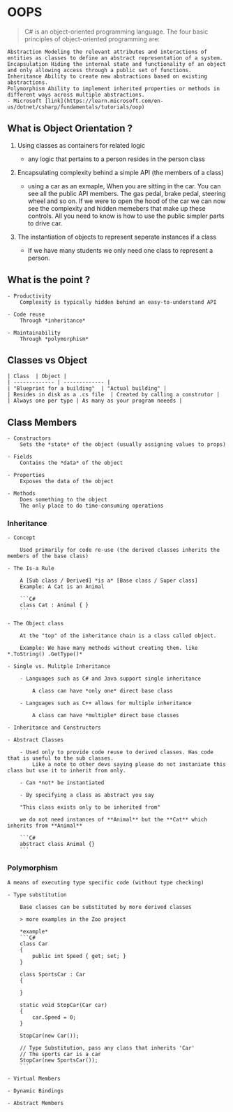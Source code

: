 # OOPS

> C# is an object-oriented programming language. The four basic principles of object-oriented programming are:

    Abstraction Modeling the relevant attributes and interactions of entities as classes to define an abstract representation of a system.
    Encapsulation Hiding the internal state and functionality of an object and only allowing access through a public set of functions.
    Inheritance Ability to create new abstractions based on existing abstractions.
    Polymorphism Ability to implement inherited properties or methods in different ways across multiple abstractions.
    - Microsoft [link](https://learn.microsoft.com/en-us/dotnet/csharp/fundamentals/tutorials/oop)

## What is Object Orientation ?

1. Using classes as containers for related logic

	- any logic that pertains to a person resides in the person class

2. Encapsulating complexity behind a simple API (the members of a class)

	- using a car as an exmaple, When you are sitting in the car. You can see all the public API members. The gas pedal, brake pedal, steering wheel and so on. 
		If we were to open the hood of the car we can now see the complexity and hidden memebers that make up these controls. All you need to know is how to use the public simpler parts to drive car.

3. The instantiation of objects to represent seperate instances if a class

	- If we have many students we only need one class to represent a person.


## What is the point ?

	- Productivity
		Complexity is typically hidden behind an easy-to-understand API

	- Code reuse
		Through *inheritance*

	- Maintainability
		Through *polymorphism*

## Classes vs Object

	| Class  | Object |
	| ------------- | ------------- |
	| "Blueprint for a building"  | "Actual building" |
	| Resides in disk as a .cs file  | Created by calling a construtor |
	| Always one per type | As many as your program neeeds |

## Class Members

	- Constructors
		Sets the *state* of the object (usually assigning values to props)

	- Fields
		Contains the *data* of the object

	- Properties
		Exposes the data of the object

	- Methods
		Does something to the object
		The only place to do time-consuming operations

### Inheritance

	- Concept
		
		Used primarily for code re-use (the derived classes inherits the members of the base class)

	- The Is-a Rule

		A [Sub class / Derived] *is a* [Base class / Super class]
		Example: A Cat is an Animal

		```C#
		class Cat : Animal { }
		```

	- The Object class

		At the "top" of the inheritance chain is a class called object.

		Example: We have many methods without creating them. like *.ToString() .GetType()*

	- Single vs. Mulitple Inheritance

		- Languages such as C# and Java support single inheritance

			A class can have *only one* direct base class

		- Languages such as C++ allows for multiple inheritance

			A class can have *multiple* direct base classes

	- Inheritance and Constructors

	- Abstract Classes

		- Used only to provide code reuse to derived classes. Has code that is useful to the sub classes.
			Like a note to other devs saying please do not instaniate this class but use it to inherit from only.

		- Can *not* be instantiated

		- By specifying a class as abstract you say
			
		"This class exists only to be inherited from"

		we do not need instances of **Animal** but the **Cat** which inherits from **Animal**

		```C#
		abstract class Animal {}
		```

### Polymorphism

	A means of executing type specific code (without type checking)

	- Type substitution
		
		Base classes can be substituted by more derived classes

		> more examples in the Zoo project

		*example*
		```C#
		class Car
		{
			public int Speed { get; set; }
		}

		class SportsCar : Car
		{

		}

		static void StopCar(Car car)
		{
			car.Speed = 0;
		}

		StopCar(new Car());

		// Type Substitution, pass any class that inherits 'Car'
		// The sports car is a car
		StopCar(new SportsCar());
		```

	- Virtual Members

	- Dynamic Bindings

	- Abstract Members